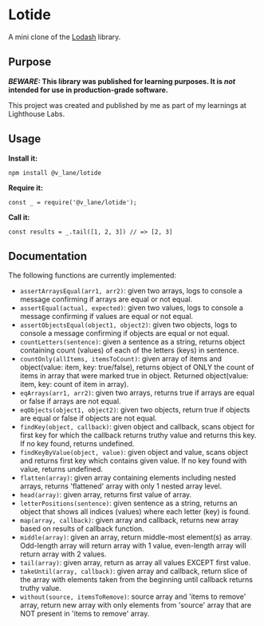 # Lotide

A mini clone of the [Lodash](https://lodash.com) library.

## Purpose

**_BEWARE:_ This library was published for learning purposes. It is _not_ intended for use in production-grade software.**

This project was created and published by me as part of my learnings at Lighthouse Labs. 

## Usage

**Install it:**

`npm install @v_lane/lotide`

**Require it:**

`const _ = require('@v_lane/lotide');`

**Call it:**

`const results = _.tail([1, 2, 3]) // => [2, 3]`

## Documentation

The following functions are currently implemented:

* `assertArraysEqual(arr1, arr2)`: given two arrays, logs to console a message confirming if arrays are equal or not equal.
* `assertEqual(actual, expected)`: given two values, logs to console a message confirming if values are equal or not equal.
* `assertObjectsEqual(object1, object2)`: given two objects, logs to console a message confirming if objects are equal or not equal.
* `countLetters(sentence)`: given a sentence as a string, returns object containing count (values) of each of the letters (keys) in sentence.
* `countOnly(allItems, itemsToCount)`: given array of items and object(value: item, key: true/false), returns object of ONLY the count of items in array that were marked true in object. Returned object(value: item, key: count of item in array).
* `eqArrays(arr1, arr2)`: given two arrays, returns true if arrays are equal or false if arrays are not equal. 
* `eqObjects(object1, object2)`: given two objects, return true if objects are equal or false if objects are not equal.
* `findKey(object, callback)`: given object and callback, scans object for first key for which the callback returns truthy value and returns this key. If no key found, returns undefined. 
* `findKeyByValue(object, value)`: given object and value, scans object and returns first key which contains given value. If no key found with value, returns undefined. 
* `flatten(array)`: given array containing elements including nested arrays, returns 'flattened' array with only 1 nested array level.
* `head(array)`: given array, returns first value of array.
* `letterPositions(sentence)`: given sentence as a string, returns an object that shows all indices (values) where each letter (key) is found.
* `map(array, callback)`: given array and callback, returns new array based on results of callback function.
* `middle(array)`: given an array, return middle-most element(s) as array. Odd-length array will return array with 1 value, even-length array will return array with 2 values. 
* `tail(array)`: given array, return as array all values EXCEPT first value. 
* `takeUntil(array, callback)`: given array and callback, return slice of the array with elements taken from the beginning until callback returns truthy value.
* `without(source, itemsToRemove)`: source array and 'items to remove' array, return new array with only elements from 'source' array that are NOT present in 'items to remove' array. 



